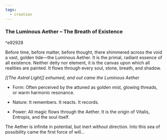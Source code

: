 ```yaml
---
tags:
  - creation
---
```



### **The Luminous Aether – The Breath of Existence**

^e92928

Before time, before matter, before thought, there shimmered across the void a vast, golden tide—the Luminous Aether. It is the primal, radiant essence of all existence. Neither deity nor element, it is the canvas upon which all realities are painted. It flows through every soul, stone, breath, and shadow. 

*[[The Astral Light]] exhumed, and out came the Luminous Aether*

- Form: Often perceived by the attuned as golden mist, glowing threads, or warm harmonic resonance.
    
- Nature: It remembers. It reacts. It records.
    
- Power: All magic flows through the Aether. It is the origin of Vitalis, Entropis, and the soul itself.
    

The Aether is infinite in potential, but inert without direction. Into this sea of possibility came the first force of will...

